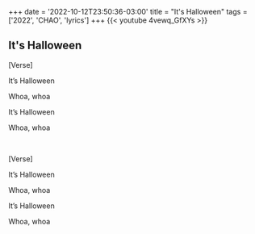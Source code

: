 +++
date = '2022-10-12T23:50:36-03:00'
title = "It's Halloween"
tags = ['2022', 'CHAO', 'lyrics']
+++
{{< youtube 4vewq_GfXYs >}}

## It's Halloween

[Verse]

It’s Halloween

Whoa, whoa

It’s Halloween

Whoa, whoa

&nbsp;

[Verse]

It’s Halloween

Whoa, whoa

It’s Halloween

Whoa, whoa